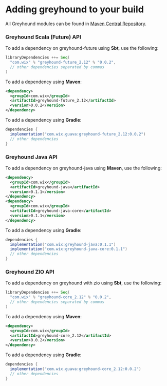 # Adding greyhound to your build
All Greyhound modules can be found in [Maven Central Repository](https://search.maven.org/search?q=greyhound).

### Greyhound Scala (Future) API
To add a dependency on greyhound-future using **Sbt**, use the following:

```sbt
libraryDependencies ++= Seq(
  "com.wix" % "greyhound-future_2.12" % "0.0.2",
  // other dependencies separated by commas
)
```

To add a dependency using **Maven**:

```xml
<dependency>
  <groupId>com.wix</groupId>
  <artifactId>greyhound-future_2.12</artifactId>
  <version>0.0.2</version>
</dependency>
```

To add a dependency using **Gradle**:

```gradle
dependencies {
  implementation("com.wix.guava:greyhound-future_2.12:0.0.2")
  // other dependencies
}
```

### Greyhound Java API
To add a dependency on greyhound-java using **Maven**, use the following:

```xml
<dependency>
  <groupId>com.wix</groupId>
  <artifactId>greyhound-java</artifactId>
  <version>0.1.1</version>
</dependency>
<dependency>
  <groupId>com.wix</groupId>
  <artifactId>greyhound-java-core</artifactId>
  <version>0.1.1</version>
</dependency>
```

To add a dependency using **Gradle**:

```gradle
dependencies {
  implementation("com.wix:greyhound-java:0.1.1")
  implementation("com.wix:greyhound-java-core:0.1.1")
  // other dependencies
}
```

### Greyhound ZIO API
To add a dependency on greyhound with zio using **Sbt**, use the following:

```sbt
libraryDependencies ++= Seq(
  "com.wix" % "greyhound-core_2.12" % "0.0.2",
  // other dependencies separated by commas
)
```

To add a dependency using **Maven**:

```xml
<dependency>
  <groupId>com.wix</groupId>
  <artifactId>greyhound-core_2.12</artifactId>
  <version>0.0.2</version>
</dependency>
```

To add a dependency using **Gradle**:

```gradle
dependencies {
  implementation("com.wix.guava:greyhound-core_2.12:0.0.2")
  // other dependencies
}
```
